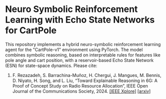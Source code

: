 # Neuro Symbolic Reinforcement Learning with Echo State Networks for CartPole
This repository implements a hybrid neuro-symbolic reinforcement learning agent for the "CartPole-v1" environment using PyTorch. The model combines symbolic reasoning, based on interpretable rules for features like pole angle and cart position, with a reservoir-based Echo State Network (ESN) for state-space dynamics. Please cite:

1) F. Rezazadeh, S. Barrachina-Muñoz, H. Chergui, J. Mangues, M. Bennis, D. Niyato, H. Song, and L. Liu, “Toward Explainable Reasoning in 6G: A Proof of Concept Study on Radio Resource Allocation”, IEEE Open Journal of the Communications Society, 2024. [[IEEE Xplore]](https://ieeexplore.ieee.org/document/10689363) [[arxiv]](https://arxiv.org/abs/2407.10186)
